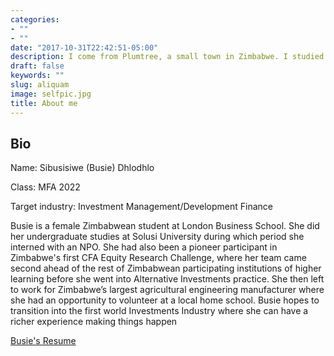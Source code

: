 ```yaml
---
categories:
- ""
- ""
date: "2017-10-31T22:42:51-05:00"
description: I come from Plumtree, a small town in Zimbabwe. I studied Finance with Accounting Minor at Solusi University and went on to sit for CFA Level One soon after graduation.  During my undergraduate term, I was part of my school’s CFA Equity Research Challenge Team. We researched on a Zimbabwean-domiciled business operating in the aquaculture industry and presented an investment recommendation before a panel of judges.  My first post-graduation job was in Alternative Investments before which I had worked in the NPO sector while studying simultaneously.  I also worked in an agricultural engineering company where I helped create financial products for its clients.  During this time I volunteered at a local home-school where I had a fulfilling time learning and reflecting with young learners.  I would like to work in Investment Management spaces where I can contribute to improving the livelihoods of many after completing the Masters programme at LBS.
draft: false
keywords: ""
slug: aliquam
image: selfpic.jpg
title: About me
---
```

## Bio

Name: Sibusisiwe (Busie) Dhlodhlo

Class: MFA 2022

Target industry: Investment Management/Development Finance

Busie is a female Zimbabwean student at London Business School. She did her undergraduate studies at Solusi University during which period she interned with an NPO. She had also been a pioneer participant in Zimbabwe's first CFA Equity Research Challenge, where her team came second ahead of the rest of Zimbabwean participating institutions of higher learning before she went into Alternative Investments practice. She then left to work for Zimbabwe’s largest agricultural engineering manufacturer where she had an opportunity to volunteer at a local home school. Busie hopes to transition into the first world Investments Industry where she can have a richer experience making things happen

[Busie's Resume](https://drive.google.com/file/d/1e33vBvCsmpP236iu63DFm1kBKFGrWSzD/view?usp=sharing)
